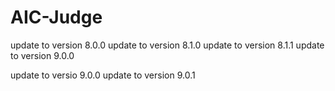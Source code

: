 # AIC-Judge
update to version 8.0.0
update to version 8.1.0
update to version 8.1.1
update to version 9.0.0

update to versio 9.0.0
update to version 9.0.1
